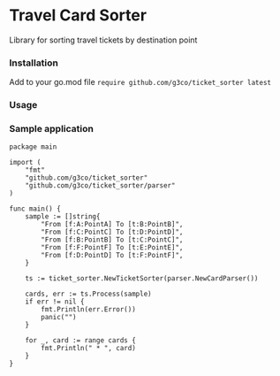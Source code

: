 # Travel Card Sorter

Library for sorting travel tickets by destination point

### Installation

Add to your go.mod file
`require github.com/g3co/ticket_sorter latest`

### Usage



### Sample application
```
package main

import (
	"fmt"
	"github.com/g3co/ticket_sorter"
	"github.com/g3co/ticket_sorter/parser"
)

func main() {
	sample := []string{
		"From [f:A:PointА] To [t:B:PointB]",
		"From [f:C:PointC] To [t:D:PointD]",
		"From [f:B:PointB] To [t:C:PointC]",
		"From [f:F:PointF] To [t:E:PointE]",
		"From [f:D:PointD] To [t:F:PointF]",
	}

	ts := ticket_sorter.NewTicketSorter(parser.NewCardParser())

	cards, err := ts.Process(sample)
	if err != nil {
		fmt.Println(err.Error())
		panic("")
	}

	for _, card := range cards {
		fmt.Println(" * ", card)
	}
}
```

